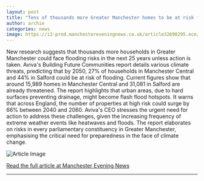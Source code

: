 ```yaml
---
layout: post
title: "Tens of thousands more Greater Manchester homes to be at risk from flooding: Full list of every area affected"
author: archie
categories: news
image: https://i2-prod.manchestereveningnews.co.uk/article32698295.ece/ALTERNATES/s1200/0_JS252711958.jpg
---
```

New research suggests that thousands more households in Greater Manchester could face flooding risks in the next 25 years unless action is taken. Aviva's Building Future Communities report details various climate threats, predicting that by 2050, 27% of households in Manchester Central and 44% in Salford could be at risk of flooding. Current figures show that around 15,989 homes in Manchester Central and 31,081 in Salford are already threatened. The report highlights that urban areas, due to hard surfaces preventing drainage, might become flash flood hotspots. It warns that across England, the number of properties at high risk could surge by 66% between 2040 and 2060. Aviva's CEO stresses the urgent need for action to address these challenges, given the increasing frequency of extreme weather events like heatwaves and floods. The report elaborates on risks in every parliamentary constituency in Greater Manchester, emphasising the critical need for preparedness in the face of climate change.

![Article Image](https://i2-prod.manchestereveningnews.co.uk/article32698295.ece/ALTERNATES/s1200/0_JS252711958.jpg)

[Read the full article at Manchester Evening News](https://www.manchestereveningnews.co.uk/news/greater-manchester-news/tens-thousands-more-greater-manchester-32698347)

---

